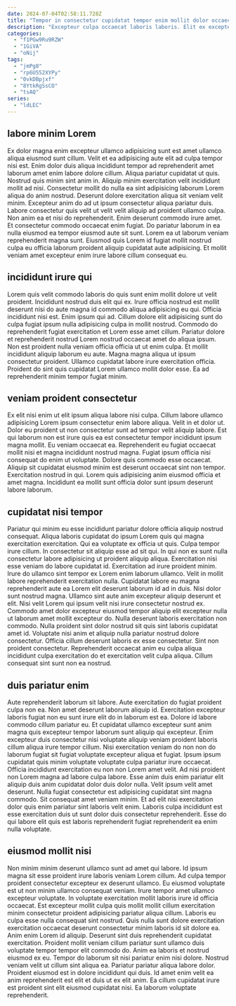 ```yaml
---
date: 2024-07-04T02:58:11.728Z
title: "Tempor in consectetur cupidatat tempor enim mollit dolor occaecat ex."
description: "Excepteur culpa occaecat laboris laboris. Elit ex excepteur exercitation mollit laborum laboris sint nisi et sunt."
categories:
  - "f1PGw9Ru9RZW"
  - "1GiVA"
  - "oNij"
tags:
  - "jmPg8"
  - "rp6U552XYPy"
  - "0vkDBpjxf"
  - "8YtkRgSsCO"
  - "tsAQ"
series:
  - "ldLEC"
---
```



## labore minim Lorem

Ex dolor magna enim excepteur ullamco adipisicing sunt est amet ullamco aliqua eiusmod sunt cillum. Velit et ea adipisicing aute elit ad culpa tempor nisi est. Enim dolor duis aliqua incididunt tempor ad reprehenderit amet laborum amet enim labore dolore cillum. Aliqua pariatur cupidatat ut quis.
Nostrud quis minim sint anim in. Aliquip minim exercitation velit incididunt mollit ad nisi. Consectetur mollit do nulla ea sint adipisicing laborum Lorem aliqua do anim nostrud. Deserunt dolore exercitation aliqua sit veniam velit minim. Excepteur anim do ad ut ipsum consectetur aliqua pariatur duis. Labore consectetur quis velit ut velit velit aliquip ad proident ullamco culpa.
Non anim ea et nisi do reprehenderit. Enim deserunt commodo irure amet. Et consectetur commodo occaecat enim fugiat. Do pariatur laborum in ea nulla eiusmod ea tempor eiusmod aute sit sunt. Lorem ea ut laborum veniam reprehenderit magna sunt. Eiusmod quis Lorem id fugiat mollit nostrud culpa eu officia laborum proident aliquip cupidatat aute adipisicing. Et mollit veniam amet excepteur enim irure labore cillum consequat eu.

## incididunt irure qui

Lorem quis velit commodo laboris do quis sunt enim mollit dolore ut velit proident. Incididunt nostrud duis elit qui ex. Irure officia nostrud est mollit deserunt nisi do aute magna id commodo aliqua adipisicing eu qui. Officia incididunt nisi est. Enim ipsum qui ad. Cillum dolore elit adipisicing sunt do culpa fugiat ipsum nulla adipisicing culpa in mollit nostrud.
Commodo do reprehenderit fugiat exercitation et Lorem esse amet cillum. Pariatur dolore et reprehenderit nostrud Lorem nostrud occaecat amet do aliqua ipsum. Non est proident nulla veniam officia officia ut ut enim culpa. Et mollit incididunt aliquip laborum eu aute.
Magna magna aliqua ut ipsum consectetur proident. Ullamco cupidatat labore irure exercitation officia. Proident do sint quis cupidatat Lorem ullamco mollit dolor esse. Ea ad reprehenderit minim tempor fugiat minim.

## veniam proident consectetur

Ex elit nisi enim ut elit ipsum aliqua labore nisi culpa. Cillum labore ullamco adipisicing Lorem ipsum consectetur enim labore aliqua. Velit in et dolor ut. Dolor eu proident ut non consectetur sunt ad tempor velit aliquip labore.
Est qui laborum non est irure quis ea est consectetur tempor incididunt ipsum magna mollit. Eu veniam occaecat ea. Reprehenderit eu fugiat occaecat mollit nisi et magna incididunt nostrud magna. Fugiat ipsum officia nisi consequat do enim ut voluptate.
Dolore quis commodo esse occaecat. Aliquip sit cupidatat eiusmod minim est deserunt occaecat sint non tempor. Exercitation nostrud in qui. Lorem quis adipisicing anim eiusmod officia et amet magna. Incididunt ea mollit sunt officia dolor sunt ipsum deserunt labore laborum.

## cupidatat nisi tempor

Pariatur qui minim eu esse incididunt pariatur dolore officia aliquip nostrud consequat. Aliqua laboris cupidatat do ipsum Lorem quis qui magna exercitation exercitation. Qui ea voluptate ex officia ut quis. Culpa tempor irure cillum. In consectetur sit aliquip esse ad sit qui. In qui non ex sunt nulla consectetur labore adipisicing ut proident aliquip aliqua.
Exercitation nisi esse veniam do labore cupidatat id. Exercitation ad irure proident minim. Irure do ullamco sint tempor ex Lorem enim laborum ullamco. Velit in mollit labore reprehenderit exercitation nulla. Cupidatat labore eu magna reprehenderit aute ea Lorem elit deserunt laborum id ad in duis. Nisi dolor sunt nostrud magna. Ullamco sint aute anim excepteur aliquip deserunt et elit. Nisi velit Lorem qui ipsum velit nisi irure consectetur nostrud ex.
Commodo amet dolor excepteur eiusmod tempor aliquip elit excepteur nulla ut laborum amet mollit excepteur do. Nulla deserunt laboris exercitation non commodo. Nulla proident sint dolor nostrud sit quis sint laboris cupidatat amet id. Voluptate nisi anim et aliquip nulla pariatur nostrud dolore consectetur. Officia cillum deserunt laboris ex esse consectetur. Sint non proident consectetur. Reprehenderit occaecat anim eu culpa aliqua incididunt culpa exercitation do et exercitation velit culpa aliqua. Cillum consequat sint sunt non ea nostrud.

## duis pariatur enim

Aute reprehenderit laborum sit labore. Aute exercitation do fugiat proident culpa non ea. Non amet deserunt laborum aliquip id. Exercitation excepteur laboris fugiat non eu sunt irure elit do in laborum est ea. Dolore id labore commodo cillum pariatur eu. Et cupidatat ullamco excepteur sunt anim magna quis excepteur tempor laborum sunt aliquip qui excepteur. Enim excepteur duis consectetur nisi voluptate aliquip veniam proident laboris cillum aliqua irure tempor cillum.
Nisi exercitation veniam do non non do laborum fugiat sit fugiat voluptate excepteur aliqua et fugiat. Ipsum ipsum cupidatat quis minim voluptate voluptate culpa pariatur irure occaecat. Officia incididunt exercitation eu non non Lorem amet velit. Ad nisi proident non Lorem magna ad labore culpa labore. Esse anim duis enim pariatur elit aliquip duis anim cupidatat dolor duis dolor nulla. Velit ipsum velit amet deserunt. Nulla fugiat consectetur est adipisicing cupidatat sint magna commodo.
Sit consequat amet veniam minim. Et ad elit nisi exercitation dolor quis enim pariatur sint laboris velit enim. Laboris culpa incididunt est esse exercitation duis ut sunt dolor duis consectetur reprehenderit. Esse do qui labore elit quis est laboris reprehenderit fugiat reprehenderit ea enim nulla voluptate.

## eiusmod mollit nisi

Non minim minim deserunt ullamco sunt ad amet qui labore. Id ipsum magna sit esse proident irure laboris veniam Lorem cillum. Ad culpa tempor proident consectetur excepteur ex deserunt ullamco. Eu eiusmod voluptate est ut non minim ullamco consequat veniam. Irure tempor amet ullamco excepteur voluptate. In voluptate exercitation mollit laboris irure id officia occaecat. Est excepteur mollit culpa quis mollit mollit cillum exercitation minim consectetur proident adipisicing pariatur aliqua cillum.
Laboris eu culpa esse nulla consequat sint nostrud. Quis nulla sunt dolore exercitation exercitation occaecat deserunt consectetur minim laboris id sit dolore ea. Anim enim Lorem id aliquip. Deserunt sint duis reprehenderit cupidatat exercitation. Proident mollit veniam cillum pariatur sunt ullamco duis voluptate tempor tempor elit commodo do. Anim ea laboris et nostrud eiusmod ex eu.
Tempor do laborum sit nisi pariatur enim nisi dolore. Nostrud veniam velit ut cillum sint aliqua ea. Pariatur pariatur aliqua labore dolor. Proident eiusmod est in dolore incididunt qui duis. Id amet enim velit ea anim reprehenderit est elit et duis ut ex elit anim. Ea cillum cupidatat irure est proident sint elit eiusmod cupidatat nisi. Ea laborum voluptate reprehenderit.

